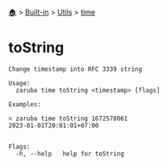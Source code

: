 <!--startTocHeader-->
[🏠](../../../README.md) > [Built-in](../../README.md) > [Utils](../README.md) > [time](README.md)
# toString
<!--endTocHeader-->

```
Change timestamp into RFC 3339 string

Usage:
  zaruba time toString <timestamp> [flags]

Examples:

> zaruba time toString 1672578061
2023-01-01T20:01:01+07:00


Flags:
  -h, --help   help for toString

```

<!--startTocSubtopic-->
<!--endTocSubtopic-->